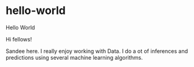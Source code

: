 # hello-world
Hello World

Hi fellows!

Sandee here. I really enjoy working with Data. I do a ot of inferences and predictions using several machine learning algorithms.
